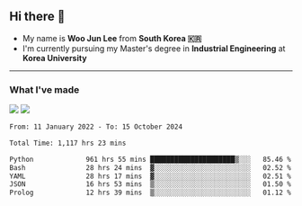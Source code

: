 ## Hi there 👋

- My name is **Woo Jun Lee** from **South Korea 🇰🇷**
- I'm currently pursuing my Master's degree in **Industrial Engineering** at **Korea University**

---

### What I've made

<a href="https://share.streamlit.io/tomtom1103/kuiai_hackathon_2022/main/JL_app.py"><img src="https://img.shields.io/badge/Journey Lee-161B22?style=for-the-badge&logo=streamlit&logoColor=FF4B4B"/></a> <a href="https://jeon-100.github.io/Dangzang/"><img src="https://img.shields.io/badge/당신을 위한 장학금, 당장!-161B22?style=for-the-badge&logo=react&logoColor=#61DAFB"/></a>

<!--START_SECTION:waka-->

```txt
From: 11 January 2022 - To: 15 October 2024

Total Time: 1,117 hrs 23 mins

Python             961 hrs 55 mins █████████████████████▒░░░   85.46 %
Bash               28 hrs 24 mins  ▓░░░░░░░░░░░░░░░░░░░░░░░░   02.52 %
YAML               28 hrs 17 mins  ▓░░░░░░░░░░░░░░░░░░░░░░░░   02.51 %
JSON               16 hrs 53 mins  ▒░░░░░░░░░░░░░░░░░░░░░░░░   01.50 %
Prolog             12 hrs 39 mins  ▒░░░░░░░░░░░░░░░░░░░░░░░░   01.12 %
```

<!--END_SECTION:waka-->
